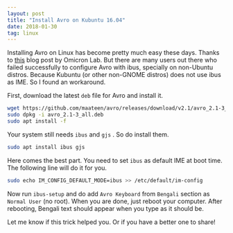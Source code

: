 ```yaml
---
layout: post
title: "Install Avro on Kubuntu 16.04"
date: 2018-01-30
tag: linux
---
```

Installing Avro on Linux has become pretty much easy these days. Thanks to [this](http://linux.omicronlab.com/ubuntu_14.04.html) blog post by Omicron Lab. But there are many users out there who failed successfully to configure Avro with ibus, specially on non-Ubuntu distros. Because Kubuntu (or other non-GNOME distros) does not use ibus as IME. So I found an workaround.

First, download the latest `deb` file for Avro and install it.

```bash
wget https://github.com/maateen/avro/releases/download/v2.1/avro_2.1-3_all.deb
sudo dpkg -i avro_2.1-3_all.deb
sudo apt install -f
```

Your system still needs `ibus` and `gjs` . So do install them.

```bash
sudo apt install ibus gjs
```

Here comes the best part. You need to set `ibus` as default IME at boot time. The following line will do it for you.

```bash
sudo echo IM_CONFIG_DEFAULT_MODE=ibus >> /etc/default/im-config
```

Now run `ibus-setup` and do add `Avro Keyboard` from `Bengali` section as `Normal User` (no root). When you are done, just reboot your computer. After rebooting, Bengali text should appear when you type as it should be.

Let me know if this trick helped you. Or if you have a better one to share!
